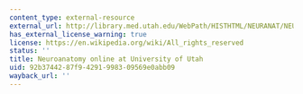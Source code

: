 ```yaml
---
content_type: external-resource
external_url: http://library.med.utah.edu/WebPath/HISTHTML/NEURANAT/NEURANCA.html
has_external_license_warning: true
license: https://en.wikipedia.org/wiki/All_rights_reserved
status: ''
title: Neuroanatomy online at University of Utah
uid: 92b37442-87f9-4291-9983-09569e0abb09
wayback_url: ''
---
```


